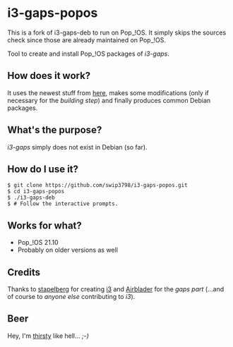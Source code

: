 # i3-gaps-popos
This is a fork of i3-gaps-deb to run on Pop_!OS. It simply skips the sources check since those are already maintained on Pop_!OS.   

Tool to create and install Pop_!OS packages of _i3-gaps_.

## How does it work?
It uses the newest stuff from [here](https://github.com/Airblader/i3),
makes some modifications (only if necessary for the _building step_)
and finally produces common Debian packages.

## What's the purpose?
_i3-gaps_ simply does not exist in Debian (so far).

## How do I use it?
    $ git clone https://github.com/swip3798/i3-gaps-popos.git
    $ cd i3-gaps-popos
    $ ./i3-gaps-deb
    $ # Follow the interactive prompts.

## Works for what?
  - Pop_!OS 21.10
  - Probably on older versions as well

## Credits
Thanks to [stapelberg](https://github.com/stapelberg) for creating
[i3](http://i3wm.org/) and [Airblader](https://github.com/Airblader)
for the _gaps part_  (...and of course to _anyone else_ contributing to _i3_).

## Beer
Hey, I'm [thirsty](http://gunbomber.org/donation.html) like hell... _;-)_
